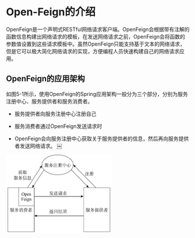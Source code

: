 # Open-Feign的介绍

OpenFeign是一个声明式RESTful网络请求客户端。OpenFeign会根据带有注解的函数信息构建出网络请求的模板，在发送网络请求之前，OpenFeign会将函数的参数值设置到这些请求模板中。虽然OpenFeign只能支持基于文本的网络请求，但是它可以极大简化网络请求的实现，方便编程人员快速构建自己的网络请求应用。

## OpenFeign的应用架构

如图5-1所示，使用OpenFeign的Spring应用架构一般分为三个部分，分别为服务注册中心、服务提供者和服务消费者。

- 服务提供者向服务注册中心注册自己

- 服务消费者通过OpenFeign发送请求时
- OpenFeign会向服务注册中心获取关于服务提供者的信息，然后再向服务提供者发送网络请求。
  ￼

<img src="../../../assets/image-20201011002331442.png" alt="image-20201011002331442" style="zoom:50%;" />



